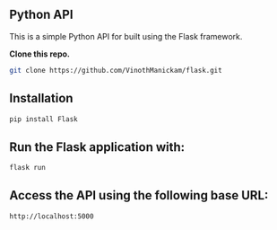 ## Python API 

This is a simple Python API for  built using the Flask framework.


**Clone this repo.**

```bash
git clone https://github.com/VinothManickam/flask.git
```

## Installation

```bash
pip install Flask
```
## Run the Flask application with:

```bash
flask run
```

## Access the API using the following base URL:

```bash
http://localhost:5000
```
